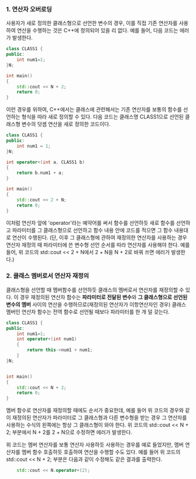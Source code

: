 ### 1. 연산자 오버로딩

사용자가 새로 정의한 클래스형으로 선언한 변수의 경우, 이를 직접 기존 연산자를 사용하여 연산을 수행하는 것은 C++에 정의되어 있을 리 없다. 예를 들어, 다음 코드는 에러가 발생한다.

```c++
class CLASS1 {
public:
    int num1=1;
}N;

int main()
{
    std::cout << N + 2;
    return 0;
}
```

이런 경우를 위하여, C++에서는 클래스에 관련해서는 기존 연산자를 보통의 함수를 선언하는 형식을 따라 새로 정의할 수 있다. 다음 코드는 클래스명 CLASS1으로 선언된 클래스형 변수의 덧셈 연산을 새로 정의한 코드이다.
```cpp
class CLASS1 {
public:
    int num1 = 1;
}N;

int operator+(int a, CLASS1 b)
{
    return b.num1 + a;
}

int main()
{
    std::cout << 2 + N;
    return 0;
}
```
이처럼 연산자 앞에 'operator'라는 예약어를 써서 함수를 선언하듯 새로 함수를 선언하고 파라미터를 그 클래스형으로 선언하고 함수 내용 안에 코드를 적으면 그 함수 내용대로 연산이 수행된다. (단, 이후 그 클래스형에 관하여 재정의한 연산자를 사용하는 경우 연산자 재정의 때 파라미터에 쓴 변수형 선언 순서를 따라 연산자를 사용해야 한다. 예를 들어, 위 코드의 std::cout << 2 + N에서 2 + N을 N + 2로 바꿔 쓰면 에러가 발생한다.)



### 2. 클래스 멤버로서 연산자 재정의

클래스형을 선언할 때 멤버함수를 선언하듯 클래스의 멤버로서 연산자를 재정의할 수 있다. 이 경우 재정의된 연산자 함수는 **파라미터로 전달된 변수**와 **그 클래스형으로 선언된 변수의 멤버** 사이의 연산을 수행하므로(재정의된 연산자가 이항연산자인 경우) 클래스 멤버인 연산자 함수는 전역 함수로 선언될 때보다 파라미터를 한 개 덜 갖는다.

```cpp
class CLASS1 {
public:
    int num1=1;
    int operator+(int num1)
    {
        return this->num1 + num1;
    }
}N;


int main()
{
    std::cout << N + 2;
    return 0;
}
```
멤버 함수로 연산자를 재정의할 때에도 순서가 중요한데, 예를 들어 위 코드의 경우와 같이 재정의된 연산자가 파라미터로 그 클래스형과 다른 변수형을 받는 경우 그 연산자를 사용하는 수식의 왼쪽에는 항상 그 클래스형이 와야 한다. 위 코드의 std::cout << N + 2; 부분에서 N + 2를 2 + N으로 수정하면 에러가 발생한다.

위 코드는 멤버 연산자를 보통 연산자 사용하듯 사용하는 경우를 예로 들었지만, 멤버 연산자를 멤버 함수 호출하듯 호출하여 연산을 수행할 수도 있다. 예를 들어 위 코드의 std::cout << N + 2; 부분은 다음과 같이 수정해도 같은 결과를 출력한다.

```cpp
    std::cout << N.operator+(2);
```